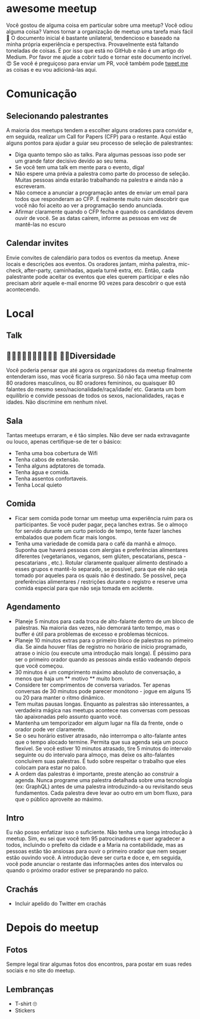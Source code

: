 # awesome meetup
Você gostou de alguma coisa em particular sobre uma meetup? Você odiou alguma coisa? Vamos tornar a organização de meetup uma tarefa mais fácil 🎉
O documento inicial é bastante unilateral, tendencioso e baseado na minha própria experiência e perspectiva. Provavelmente está faltando toneladas de coisas. É por isso que está no GitHub e não é um artigo do Medium. Por favor me ajude a cobrir tudo e tornar este documento incrível. 😍️
Se você é preguiçoso para enviar um PR, você também pode [tweet me](https://twitter.com/leonardoelias_) as coisas e eu vou adicioná-las aqui.
# Comunicação
## Selecionando palestrantes
A maioria dos meetups tendem a escolher alguns oradores para convidar e, em seguida, realizar um Call for Papers (CFP) para o restante. Aqui estão alguns pontos para ajudar a guiar seu processo de seleção de palestrantes:
* Diga quanto tempo são as talks. Para algumas pessoas isso pode ser um grande fator decisivo devido ao seu tema.
* Se você tem uma talk em mente para o evento, diga!
* Não espere uma prévia a palestra como parte do processo de seleção. Muitas pessoas ainda estarão trabalhando na palestra e ainda não a escreveram.
* Não comece a anunciar a programação antes de enviar um email para todos que responderam ao CFP. É realmente muito ruim descobrir que você não foi aceito ao ver a programação sendo anunciada.
* Afirmar claramente quando o CFP fecha e quando os candidatos devem ouvir de você. Se as datas caírem, informe as pessoas em vez de mantê-las no escuro
## Calendar invites
Envie convites de calendário para todos os eventos da meetup. Anexe locais e descrições aos eventos. Os oradores jantam, minha palestra, mic-check, after-party, caminhadas, aquela turnê extra, etc. Então, cada palestrante pode aceitar os eventos que eles querem participar e eles não precisam abrir aquele e-mail enorme 90 vezes para descobrir o que está acontecendo.
# Local
## Talk
## 👲🏽🎅🏾🧛‍🧝‍👨🏼🧕🧚‍ 💁🏻‍ Diversidade
Você poderia pensar que até agora os organizadores da meetup finalmente entenderam isso, mas você ficaria surpreso.
Só não faça uma meetup com 80 oradores masculinos, ou 80 oradores femininos, ou quaisquer 80 falantes do mesmo sexo/nacionalidade/raça/idade/ etc. Garanta um bom equilíbrio e convide pessoas de todos os sexos, nacionalidades, raças e idades. Não discrimine em nenhum nível.
## Sala
Tantas meetups erraram, e é tão simples. Não deve ser nada extravagante ou louco, apenas certifique-se de ter o básico:
* Tenha uma boa cobertura de Wifi
* Tenha cabos de extensão.
* Tenha alguns adptatores de tomada.
* Tenha água e comida.
* Tenha assentos confortaveis.
* Tenha Local quieto
## Comida
- Ficar sem comida pode tornar um meetup uma experiência ruim para os participantes. Se você puder pagar, peça lanches extras. Se o almoço for servido durante um curto período de tempo, tente fazer lanches embalados que podem ficar mais longos.
- Tenha uma variedade de comida para o café da manhã e almoço. Suponha que haverá pessoas com alergias e preferências alimentares diferentes (vegetarianos, veganos, sem glúten, pescatarians, pesca -pescatarians , etc.). Rotular claramente qualquer alimento destinado a esses grupos e mantê-lo separado, se possível, para que ele não seja tomado por aqueles para os quais não é destinado. Se possível, peça preferências alimentares / restrições durante o registro e reserve uma comida especial para que não seja tomada em acidente.
## Agendamento
* Planeje 5 minutos para cada troca de alto-falante dentro de um bloco de palestras. Na maioria das vezes, não demorará tanto tempo, mas o buffer é útil para problemas de excesso e problemas técnicos.
* Planeje 10 minutos extras para o primeiro bloco de palestras no primeiro dia. Se ainda houver filas de registro no horário de início programado, atrase o início (ou execute uma introdução mais longa). É péssimo para ser o primeiro orador quando as pessoas ainda estão vadeando depois que você começou.
* 30 minutos é um comprimento máximo absoluto de conversação, a menos que haja um ** motivo ** muito bom.
* Considere ter comprimentos de conversa variados. Ter apenas conversas de 30 minutos pode parecer monótono - jogue em alguns 15 ou 20 para manter o ritmo dinâmico.
* Tem muitas pausas longas. Enquanto as palestras são interessantes, a verdadeira mágica nas meetups acontece nas conversas com pessoas tão apaixonadas pelo assunto quanto você.
* Mantenha um temporizador em algum lugar na fila da frente, onde o orador pode ver claramente.
* Se o seu horário estiver atrasado, não interrompa o alto-falante antes que o tempo alocado termine. Permita que sua agenda seja um pouco flexível. Se você estiver 10 minutos atrasado, tire 5 minutos do intervalo seguinte ou do intervalo para almoço, mas deixe os alto-falantes concluírem suas palestras. É tudo sobre respeitar o trabalho que eles colocam para estar no palco.
* A ordem das palestras é importante, preste atenção ao construir a agenda. Nunca programe uma palestra detalhada sobre uma tecnologia (ex: GraphQL) antes de uma palestra introduzindo-a ou revisitando seus fundamentos. Cada palestra deve levar ao outro em um bom fluxo, para que o público aproveite ao máximo.
## Intro
Eu não posso enfatizar isso o suficiente. Não tenha uma longa introdução à meetup. Sim, eu sei que você tem 95 patrocinadores e quer agradecer a todos, incluindo o prefeito da cidade e a Maria na contabilidade, mas as pessoas estão tão ansiosas para ouvir o primeiro orador que nem sequer estão ouvindo você. A introdução deve ser curta e doce e, em seguida, você pode anunciar o restante das informações antes dos intervalos ou quando o próximo orador estiver se preparando no palco.
## Crachás
* Incluir apelido do Twitter em crachás
# Depois do meetup
## Fotos
Sempre legal tirar algumas fotos dos encontros, para postar em suas redes sociais e no site do meetup.
## Lembranças
* T-shirt 🙄
* Stickers
